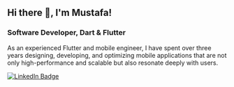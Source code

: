 ## Hi there 👋, I'm Mustafa!

### Software Developer, Dart & Flutter

As an experienced Flutter and mobile engineer, I have spent over three years designing, developing, and optimizing mobile applications that are not only high-performance and scalable but also resonate deeply with users. 

[![LinkedIn Badge](https://img.shields.io/badge/LinkedIn-Profile-blue)](https://www.linkedin.com/in/mustafa-demir-13306821b/)




<!--
**codewithmustafa/codewithmustafa** is a ✨ _special_ ✨ repository because its `README.md` (this file) appears on your GitHub profile.

Here are some ideas to get you started:

- 🔭 I’m currently working on ...
- 🌱 I’m currently learning ...
- 👯 I’m looking to collaborate on ...
- 🤔 I’m looking for help with ...
- 💬 Ask me about ...
- 📫 How to reach me: ...
- 😄 Pronouns: ...
- ⚡ Fun fact: ...
-->
